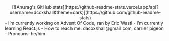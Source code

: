 <div align="center">
  [![Anurag's GitHub stats](https://github-readme-stats.vercel.app/api?username=dcoxshall&theme=dark)](https://github.com/github-readme-stats)
</div>
- I’m currently working on Advent Of Code, ran by Eric Wastl
- I’m currently learning React.js
- How to reach me: dacoxshall@gmail.com, carrier pigeon
- Pronouns: he/him

